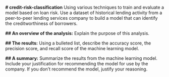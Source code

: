 **# credit-risk-classification**
Using various techniques to train and evaluate a model based on loan risk. Use a dataset of historical lending activity from a peer-to-peer lending services company to build a model that can identify the creditworthiness of borrowers.

**## An overview of the analysis:**
Explain the purpose of this analysis.

**## The results:**
Using a bulleted list, describe the accuracy score, the precision score, and recall score of the machine learning model.

**## A summary:** 
Summarize the results from the machine learning model. Include your justification for recommending the model for use by the company. If you don’t recommend the model, justify your reasoning.
